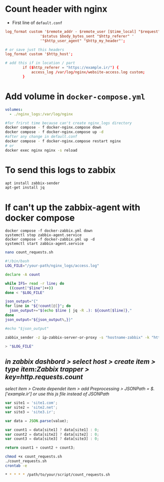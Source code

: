 # Count header with nginx
* First line of `default.conf`
```conf 
log_format custom '$remote_addr - $remote_user [$time_local] "$request" '
                '$status $body_bytes_sent "$http_referer" '
                '"$http_user_agent" "$http_my_header"';

# or save just this headers
log_format custom '$http_host';
```
```conf
# add this if in location / part
        if ($http_referer = "https://example.ir/") {
            access_log /var/log/nginx/website-access.log custom;
        }
```
# Add volume in `docker-compose.yml`
```yml
volumes:
  - ./nginx_logs:/var/log/nginx
```
```bash
#for frirst time because can't create nginx_logs directory
docker compose - f docker-nginx.compose down
docker compose - f docker-nginx.compose up -d
#after any change in default.conf
docker compose - f docker-nginx.compose restart nginx
# or
docker exec nginx nginx -s reload
```
# To send this logs to zabbix
```bash
apt install zabbix-sender
apt-get install jq
```
# If can't up the zabbix-agent with docker compose 
```
docker compose -f docker-zabbix.yml down
systemctl stop zabbix-agent.service
docker compose -f docker-zabbix.yml up -d
systemctl start zabbix-agent.service
```
```bash
nano count_requests.sh
```
```sh
#!/bin/bash
LOG_FILE="/your-path/nginx_logs/access.log"

declare -A count

while IFS= read -r line; do
  ((count["$line"]++))
done < "$LOG_FILE"

json_output="{"
for line in "${!count[@]}"; do
  json_output+="$(echo $line | jq -R .): ${count[$line]},"
done
json_output="${json_output%,}}"

#echo "$json_output"

zabbix_sender -z ip-zabbix-server-or-proxy -s "hostname-zabbix" -k "http.requests.count" -o "$json_output"

> "$LOG_FILE"
```
*in zabbix dashbord > select host > create item > type item:Zabbix trapper > key=http.requests.count*
----
*select item > Create dependet item > add Preprocessing > JSONPath = $.['example.ir']*
*or use this js file instead of JSONPath*
```js
var site1 = 'site1.com';
var site2 = 'site2.net';
var site3 = 'site3.ir';

var data = JSON.parse(value);

var count1 = data[site1] ? data[site1] : 0;
var count2 = data[site2] ? data[site2] : 0;
var count3 = data[site3] ? data[site3] : 0;

return count1 + count2 + count3;
```
```bash
chmod +x count_requests.sh
./count_requests.sh
crontab -e
```
```bash
* * * * * /path/to/your/script/count_requests.sh
```
